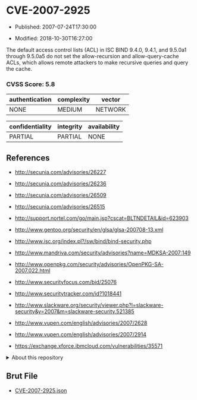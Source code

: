 # CVE-2007-2925

- Published: 2007-07-24T17:30:00

- Modified: 2018-10-30T16:27:00

The default access control lists (ACL) in ISC BIND 9.4.0, 9.4.1, and 9.5.0a1 through 9.5.0a5 do not set the allow-recursion and allow-query-cache ACLs, which allows remote attackers to make recursive queries and query the cache.

### CVSS Score: **5.8**

| authentication | complexity | vector |
| --- | --- | --- |
| NONE | MEDIUM | NETWORK |

| confidentiality | integrity | availability |
| --- | --- | --- |
| PARTIAL | PARTIAL | NONE |

## References

* http://secunia.com/advisories/26227

* http://secunia.com/advisories/26236

* http://secunia.com/advisories/26509

* http://secunia.com/advisories/26515

* http://support.nortel.com/go/main.jsp?cscat=BLTNDETAIL&id=623903

* http://www.gentoo.org/security/en/glsa/glsa-200708-13.xml

* http://www.isc.org/index.pl?/sw/bind/bind-security.php

* http://www.mandriva.com/security/advisories?name=MDKSA-2007:149

* http://www.openpkg.com/security/advisories/OpenPKG-SA-2007.022.html

* http://www.securityfocus.com/bid/25076

* http://www.securitytracker.com/id?1018441

* http://www.slackware.org/security/viewer.php?l=slackware-security&y=2007&m=slackware-security.521385

* http://www.vupen.com/english/advisories/2007/2628

* http://www.vupen.com/english/advisories/2007/2914

* https://exchange.xforce.ibmcloud.com/vulnerabilities/35571

<details>
<summary>About this repository</summary> 

  This repository is part of the project [Live Hack CVE](https://github.com/Live-Hack-CVE). Main website can be found [www.live-hack.org](https://www.live-hack.org) 
  
  Made by [Sn0wAlice](https://github.com/Sn0wAlice) for the people that care about security and need to have a feed of the latest CVEs. Hope you enjoy it, don't forget to star the repo and follow me on [Twitter](https://twitter.com/Sn0wAlice) and [Github](https://github.com/Sn0wAlice). And that is my [personnal website](https://www.alice-snow.me/)

  - [Home Page](https://github.com/Live-Hack-CVE)
  - [Framework](https://github.com/Live-Hack-CVE/cve-framework)
  - [CVE database](https://github.com/Live-Hack-CVE/full_database)
  - [Changelog](https://github.com/Live-Hack-CVE/Changelog)
</details>

## Brut File

* [CVE-2007-2925.json](https://raw.githubusercontent.com/Live-Hack-CVE/full_database/main/cves/2007/CVE-2007-2925.json)

